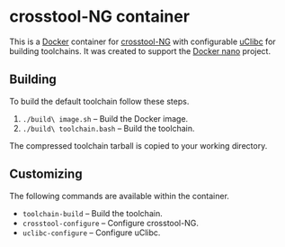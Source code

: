 crosstool-NG container
======================

This is a [Docker](http://docker.com) container for [crosstool-NG](http://crosstool-ng.org) with configurable [uClibc](http://www.uclibc.org) for building toolchains. It was created to support the [Docker nano](https://github.com/Docker-nano) project.

Building
--------

To build the default toolchain follow these steps.

1. `./build\ image.sh` – Build the Docker image.
2. `./build\ toolchain.bash` – Build the toolchain.

The compressed toolchain tarball is copied to your working directory.

Customizing
-----------

The following commands are available within the container.

* `toolchain-build` – Build the toolchain.
* `crosstool-configure` – Configure crosstool-NG.
* `uclibc-configure` – Configure uClibc.

